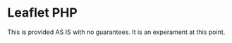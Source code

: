 Leaflet PHP
===========

This is provided AS IS with no guarantees. It is an experament at this point.
